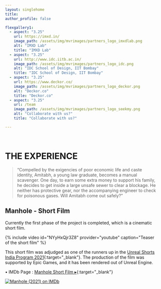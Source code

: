 ```yaml
---
layout: singlehome
title: 
author_profile: false

flexgallery1:
  - aspect: "3.25"
    url: https://imxd.in/
    image_path: /assets/img/mvrimages/partners_logo_imxdlab.png
    alt: "IMXD Lab"
    title: "IMXD Lab"
  - aspect: "3.25"
    url: http://www.idc.iitb.ac.in/
    image_path: /assets/img/mvrimages/partners_logo_idc.png
    alt: "IDC School of Design, IIT Bombay"
    title: "IDC School of Design, IIT Bombay"
  - aspect: "3.25"
    url: https://www.deckor.co/
    image_path: /assets/img/mvrimages/partners_logo_deckor.png
    alt: "Deckor.co"
    title: "Deckor.co"   
  - aspect: "3.25"
    url: /team
    image_path: /assets/img/mvrimages/partners_logo_seekmy.png
    alt: "Collaborate with us?"
    title: "Collaborate with us?"

---
```


<br>

<a name="aboutinfo"></a>
# THE EXPERIENCE

>“Compelled by the exigencies of poor economic life and caste identity, Amitabh, a young law graduate, becomes a manual scavenger. One day, to earn some extra money to support his family, he decides to get inside a large unsafe sewer to clear a blockage. He neither has protective gear, nor the accompanying engineer to check for poisonous gases. Will Amitabh come out safely?”

## Manhole - Short Film
Currently the first phase of the project is completed, which is a cinematic short film. 

{% include video id="NYyHxQjr3Z8" provider="youtube" caption="Teaser of the short film" %}

This short film was adjudged as one of the runners up in the [Unreal Shorts India Program 2021](https://technosports.co.in/2021/12/08/unreal-engine-shorts-india-program-celebrates-the-creativity-of-indian-storytellers-concludes-its-first-ever-shorts-challenge-in-india/){:target="_blank"}. The production of the film was supported by Epic Games, and it has been rendered out of Unreal Engine.

• IMDb Page : [Manhole Short Film ▸](https://www.imdb.com/title/tt16421128/){:target="_blank"} <br>

<span class="imdbRatingPlugin" data-user="ur25692462" data-title="tt16421128" data-style="p1"><a href="https://www.imdb.com/title/tt16421128/?ref_=plg_rt_1"><img src="https://ia.media-imdb.com/images/G/01/imdb/plugins/rating/images/imdb_46x22.png" alt=" Manhole
(2021) on IMDb" />
</a></span><script>(function(d,s,id){var js,stags=d.getElementsByTagName(s)[0];if(d.getElementById(id)){return;}js=d.createElement(s);js.id=id;js.src="https://ia.media-imdb.com/images/G/01/imdb/plugins/rating/js/rating.js";stags.parentNode.insertBefore(js,stags);})(document,"script","imdb-rating-api");</script>

<hr style="height:1px;border-width:0;color:#fcd5ce;background-color:#fcd5ce">

## Manhole - VR Film\*
The phase 2 of our project is the upcoiming VR Film.

<figure class="align-left" style="width:100%; max-width:360px;">
  <img src="{{ site.url }}{{ site.baseurl }}/assets/img/mvrimages/homepage_vr.png" alt="">
</figure>

**What does it take to get inside a sewer manhole without protective gear?**<br>
How would it be to submerge oneself inside the sewer, blocked with human excreta? Or does it take the spirit of another world to get inside the sewer and clean the drains? To explore these questions experientially - comes the journey of Amitabh inside a ‘Manhole’. While it is impossible to get to know the truth in the field, VR allows us to be a part of such experiences.

**\*The team is currently seeking funding for the VR Film phase of the project.**

<div class = "home-button" style="height:100px; padding-top: 20px; padding-bottom: 80px;">     
 <a class = "home-button" href="{{ site.baseurl }}/about">More about the VR film ▷</a>       
</div> 


<hr style="height:1px;border-width:0;color:#fcd5ce;background-color:#fcd5ce">
<br>
<a name="aboutinfo"></a>
# THE CONTEXT

> "In 2013, the [Prohibition of Employment as Manual Scavengers and Their Rehabilitation Act](http://legislative.gov.in/sites/default/files/A2013-25.pdf) criminalized the practice and employability of any form of manual cleaning, carrying, disposing or handling of human waste. Yet, about [62,904](https://www.thehindu.com/news/national/indias-manual-scavenging-problem/article30834545.ece){:target="_blank"} men and women are engaged in some form of manual scavenging."

<figure class="align-right" style="width:100%; max-width:360px;">
  <img src="{{ site.url }}{{ site.baseurl }}/assets/img/mvrimages/homepage_manholeenter2.png" alt="">
</figure> 

**What is Manual Scavenging?**<br>
Manual scavenging is the occupation of sanitation work in India, involving manually cleaning and disposing of human excreta from public streets, insanitary dry latrines, septic tanks, gutters, sewers, or more often inside a street manhole.

<small>_* Number of deaths due to manual scavenging in India in 2019 is [110](https://www.thehindu.com/news/national/110-deaths-by-cleaning-sewers-septic-tanks-in-2019/article30795201.ece){:target="_blank"}_</small>


**Why is it still continued as a practice in society?**<br>
Untouchability crept its way into Indian society, marginalizing lower caste-identities and eventually creating a depressed class crushed under the weight of inhuman practices, thus forcing the only community into such act. 


<div class = "home-button" style="height:100px; padding-top: 20px; padding-bottom: 80px;">       
 <a class = "home-button" href="{{ site.baseurl }}/about">More about the Project ▷</a>       
</div> 

<hr style="height:1px;border-width:0;color:#fcd5ce;background-color:#fcd5ce">
<br>
<a name="contactinfo"></a>
# MEDIA COVERAGE
<figure class="align-center" style="width: 100%;">
  <img src="{{ site.url }}{{ site.baseurl }}/assets/img/mvrimages/Manhole_SF2.jpg" alt="">
    <span style="text-align:center;"><figcaption>A screenshot from 'Manhole' short film.</figcaption></span>
</figure> 

- Indian Express
  - [With the Amitabh of manual scavenging, Manhole VR gives immersive view of job no one wants to do ▸](https://indianexpress.com/article/entertainment/manual-scavenging-manhole-vr-animated-film-virtual-reality-7539395/){:target="_blank"}<br>
- TechnoSports
  - [Unreal Engine ‘Shorts India Program’ celebrates the creativity of Indian storytellers, concludes its first-ever Shorts challenge in India ▸](https://technosports.co.in/2021/12/08/unreal-engine-shorts-india-program-celebrates-the-creativity-of-indian-storytellers-concludes-its-first-ever-shorts-challenge-in-india/){:target="_blank"}<br>
- PC Quest
  - [Unreal Engine concludes its first-ever Shorts challenge in India – Shorts India Program ▸](https://www.pcquest.com/unreal-engine-concludes-first-ever-shorts-challenge-india-shorts-india-program/){:target="_blank"}<br>
- Indian Education
  - [Unreal Engine ‘Shorts India Program’ Celebrates The Creativity Of Indian Storytellers, Concludes Its First-Ever Shorts Challenge In India ▸](https://indiaeducationdiary.in/unreal-engine-shorts-india-program-celebrates-the-creativity-of-indian-storytellers-concludes-its-first-ever-shorts-challenge-in-india/){:target="_blank"}

<hr style="height:1px;border-width:0;color:#fcd5ce;background-color:#fcd5ce">
<br>

<a name="teaminfo"></a>
# COLLABORATORS

This project is a collaboration between award-winning animators, VR filmmakers, and experienced developers and artists.

{% include flexgallery id="flexgallery1" caption="" %}

## Supported by

<div style="width:100%; max-width:160px; margin-top: 0px">
  <img src="{{ site.url }}{{ site.baseurl }}/assets/img/mvrimages/unreal.png" alt="">
</div> 

<div class = "home-button" style="height:100px; padding-top: 40px; padding-bottom: 80px;">     
 <a class = "home-button" href="{{ site.baseurl }}/team">Meet the Team ▷</a>       
</div> 

<hr style="height:1px;border-width:0;color:#fcd5ce;background-color:#fcd5ce">
<br>
<a name="contactinfo"></a>
# REACH OUT

<figure class="align-left" style="width:100%; max-width:400px; margin-top: 0px">
  <img src="{{ site.url }}{{ site.baseurl }}/assets/img/mvrimages/billu1.png" alt="">
</figure> 

Want to know more about the project? <br> 
Wish to be a creative contributer of the project?  <br> 
Or simply have a chat with us? 



<div class = "home-button" style="height:100px; padding-top: 20px;">     
 <a class = "home-button" href="{{ site.baseurl }}/contact">Contact us ▷</a>       
</div> 

